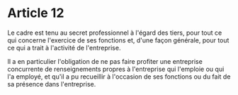 # Article 12

  
 Le cadre est tenu au secret professionnel à l'égard des tiers, pour tout ce qui concerne l'exercice de ses fonctions et, d'une façon générale, pour tout ce qui a trait à l'activité de l'entreprise.  
  
 Il a en particulier l'obligation de ne pas faire profiter une entreprise concurrente de renseignements propres à l'entreprise qui l'emploie ou qui l'a employé, et qu'il a pu recueillir à l'occasion de ses fonctions ou du fait de sa présence dans l'entreprise.  
